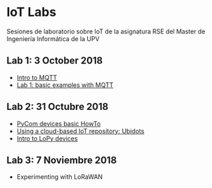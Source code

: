 # IoT Labs

Sesiones de laboratorio sobre IoT de la asignatura RSE del Master de Ingeniería Informática de la UPV

## Lab 1: 3 October 2018
- [Intro to MQTT](https://poliformat.upv.es/x/hC2Wt1)
- [Lab 1: basic examples with MQTT](https://hackmd.io/s/B1L0aA0PQ)

## Lab 2: 31 Octubre 2018
- [PyCom devices basic HowTo](https://hackmd.io/s/HJhUcamxQ)
- [Using a cloud-based IoT repository: Ubidots](https://hackmd.io/s/H1PGA0APQ)
- [Intro to LoPy devices](https://github.com/pmanzoni/IoTlab_RSE2018/blob/master/docs/micropython.pdf)

## Lab 3: 7 Noviembre 2018

* Experimenting with LoRaWAN